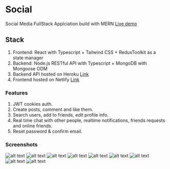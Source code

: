 # Social

Social Media FullStack Applciation build with MERN
[Live demo](https://project-social.netlify.app/)

## Stack

1. Frontend: React with Typescript + Tailwind CSS + ReduxToolkit as a state manager
2. Backend: Node.js RESTful API with Typescript + MongoDB with Mongoose ODM
3. Backend API hosted on Heroku [Link](https://social-api-backend.herokuapp.com/)
4. Frontend hosted on Netlify [Link](https://project-social.netlify.app/)

### Features

1. JWT cookies auth.
2. Create posts, comment and like them.
3. Search users, add to friends, edit profile info.
4. Real time chat with other people, realtime notifications, friends requests and online friends.
5. Reset password & confirm email.


### Screenshots

![alt text](https://imgur.com/sqajNRq.png "App Photo")
![alt text](https://imgur.com/eJZTz24.png "App Photo")
![alt text](https://imgur.com/AdDH0pv.png "App Photo")
![alt text](https://imgur.com/OICMSzt.png "App Photo")
![alt text](https://imgur.com/kCosdUW.png "App Photo")
![alt text](https://imgur.com/ewhDDc2.png "App Photo")
![alt text](https://imgur.com/nmodIJz.png "App Photo")
![alt text](https://imgur.com/svDlCXs.png "App Photo")
![alt text](https://imgur.com/rpP37fC.png "App Photo")
